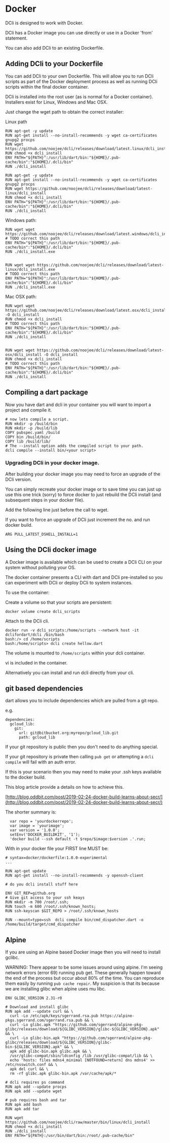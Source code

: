 # Docker

DCli is designed to work with Docker.

DCli has a Docker image you can use directly or use in a Docker 'from' statement.

You can also add DCli to an existing Dockerfile.

## Adding DCli to your Dockerfile

You can add DCli to your own Dockerfile. This will allow you to run DCli scripts as part of the Docker deployment process as well as running DCli scripts within the final docker container.

DCli is installed into the root user \(as is normal for a Docker container\). Installers exist for Linux, Windows and Mac OSX.

Just change the wget path to obtain the correct installer:

Linux path

```text
RUN apt-get -y update
RUN apt-get install --no-install-recommends -y wget ca-certificates gnupg2 procps
RUN wget https://github.com/noojee/dcli/releases/download/latest.linux/dcli_install
RUN chmod +x dcli_install
ENV PATH="${PATH}":/usr/lib/dart/bin:"${HOME}/.pub-cache/bin":"${HOME}/.dcli/bin"
RUN ./dcli_install
```

```text
RUN apt-get -y update
RUN apt-get install --no-install-recommends -y wget ca-certificates gnupg2 procps
RUN wget https://github.com/noojee/dcli/releases/download/latest-linux/dcli_install
RUN chmod +x dcli_install
ENV PATH="${PATH}":/usr/lib/dart/bin:"${HOME}/.pub-cache/bin":"${HOME}/.dcli/bin"
RUN ./dcli_install
```

Windows path:

```text
RUN wget wget https://github.com/noojee/dcli/releases/download/latest.windows/dcli_install.exe
# TODO correct this path
ENV PATH="${PATH}":/usr/lib/dart/bin:"${HOME}/.pub-cache/bin":"${HOME}/.dcli/bin"
RUN ./dcli_install.exe


```

```text
RUN wget wget https://github.com/noojee/dcli/releases/download/latest-linux/dcli_install.exe
# TODO correct this path
ENV PATH="${PATH}":/usr/lib/dart/bin:"${HOME}/.pub-cache/bin":"${HOME}/.dcli/bin"
RUN ./dcli_install.exe
```

Mac OSX path:

```text
RUN wget wget https://github.com/noojee/dcli/releases/download/latest.osx/dcli_install -O dcli_install
RUN chmod +x dcli_install
# TODO correct this path
ENV PATH="${PATH}":/usr/lib/dart/bin:"${HOME}/.pub-cache/bin":"${HOME}/.dcli/bin"
RUN ./dcli_install


```

```text
RUN wget wget https://github.com/noojee/dcli/releases/download/latest-osx/dcli_install -O dcli_install
RUN chmod +x dcli_install
# TODO correct this path
ENV PATH="${PATH}":/usr/lib/dart/bin:"${HOME}/.pub-cache/bin":"${HOME}/.dcli/bin"
RUN ./dcli_install
```

## Compiling a dart package

Now you have dart and dcli in your container you will want to import a project and compile it.

```text
# now lets compile a script.
RUN mkdir -p /build/bin
RUN mkdir -p /build/lib
COPY pubspec.yaml /build
COPY bin /build/bin/
COPY lib /build/lib/
# The --install option adds the compiled script to your path.
dcli compile --install bin/<your script>
```

### Upgrading DCli in your docker image.

After building your docker image you may need to force an upgrade of the DCli version.

You can simply recreate your docker image or to save time you can just up use this one trick \(sorry\) to force docker to just rebuild the DCli install \(and subsequent steps in your docker file\).

Add the following line just before the call to wget.

If you want to force an upgrade of DCli just increment the no. and run docker build.

```text
ARG PULL_LATEST_DSHELL_INSTALL=1
```

## Using the DCli docker image

A Docker image is available which can be used to create a DCli CLI on your system without polluting your OS.

The docker container presents a CLI with dart and DCli pre-installed so you can experiment with DCli or deploy DCli to system instances.

To use the container:

Create a volume so that your scripts are persistent:

```text
docker volume create dcli_scripts
```

Attach to the DCli cli.

```text
docker run -v dcli_scripts:/home/scripts --network host -it dclifordart/dcli /bin/bash
bash:/> cd /home/scripts
bash:/home/scripts> dcli create hellow.dart
```

The volume is mounted to `/home/scripts` within your dcli container.

vi is included in the container.

Alternatively you can install and run dcli directly from your cli.

## git based dependencies

dart allows you to include dependencies which are pulled from a git repo.

e.g.

```text
dependencies:
  gcloud_lib: 
    git: 
      url: git@bitbucket.org:myrepo/gcloud_lib.git 
      path: gcloud_lib
```

If your git repository is public then you don't need to do anything special.

If your git repository is private then calling `pub get` or attempting a `dcli compile` will fail with an auth error.

If this is your scenario then you may need to make your .ssh keys available to the docker build.

This blog article provide a details on how to achieve this.

[http://blog.oddbit.com/post/2019-02-24-docker-build-learns-about-secr/](http://blog.oddbit.com/post/2019-02-24-docker-build-learns-about-secr/)

The shorter summary is:

```text
  var repo = 'yourdockerrepo';
  var image = 'yourimage';
  var version = '1.0.0';
  setEnv('DOCKER_BUILDKIT', '1');
  'docker build --ssh default -t $repo/$image:$version .'.run;
```

With in your docker file your FIRST line MUST be:

```text
# syntax=docker/dockerfile:1.0.0-experimental
...

RUN apt-get update
RUN apt-get install --no-install-recommends -y openssh-client

# do you dcli install stuff here

ENV GIT_REP=github.org
# Give git access to your ssh keays
RUN mkdir -m 700 /root/.ssh; 
RUN touch -m 600 /root/.ssh/known_hosts; 
RUN ssh-keyscan $GIT_REPO > /root/.ssh/known_hosts

RUN --mount=type=ssh  dcli compile bin/cmd_dispatcher.dart -o  /home/build/target/cmd_dispatcher
```

## Alpine

If you are using an Alpine based Docker image then you will need to install gclibc.

WARNING: There appear to be some issues around using alpine. I'm seeing network errors \(error 69\) running pub get. These generally happen toward the end of the process but occur about 80% of the time. You can reproduce them easily by running `pub cache repair`. My suspicion is that its because we are installing glibc when alpine uses mu libc.

```text
ENV GLIBC_VERSION 2.31-r0

# Download and install glibc
RUN apk add --update curl && \
  curl -Lo /etc/apk/keys/sgerrand.rsa.pub https://alpine-pkgs.sgerrand.com/sgerrand.rsa.pub && \
  curl -Lo glibc.apk "https://github.com/sgerrand/alpine-pkg-glibc/releases/download/${GLIBC_VERSION}/glibc-${GLIBC_VERSION}.apk" && \
  curl -Lo glibc-bin.apk "https://github.com/sgerrand/alpine-pkg-glibc/releases/download/${GLIBC_VERSION}/glibc-bin-${GLIBC_VERSION}.apk" && \
  apk add glibc-bin.apk glibc.apk && \
  /usr/glibc-compat/sbin/ldconfig /lib /usr/glibc-compat/lib && \
  echo 'hosts: files mdns4_minimal [NOTFOUND=return] dns mdns4' >> /etc/nsswitch.conf && \
  apk del curl && \
  rm -rf glibc.apk glibc-bin.apk /var/cache/apk/*

# dcli requires ps command 
RUN apk add --update procps
RUN apk add --update wget

# pub requires bash and tar
RUN apk add bash
RUN apk add tar

RUN wget https://github.com/noojee/dcli/raw/master/bin/linux/dcli_install
RUN chmod +x dcli_install
RUN ./dcli_install
ENV PATH="${PATH}:/usr/bin/dart/bin:/root/.pub-cache/bin"
```

